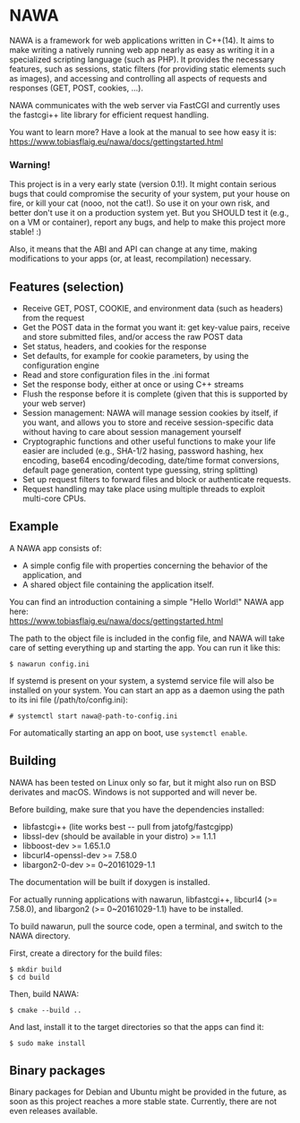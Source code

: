 NAWA
===

NAWA is a framework for web applications written in C++(14). It aims to 
make writing a natively running web app nearly as easy as writing it 
in a specialized scripting language (such as PHP). It provides the 
necessary features, such as sessions, static filters (for providing 
static elements such as images), and accessing and controlling all 
aspects of requests and responses (GET, POST, cookies, ...).

NAWA communicates with the web server via FastCGI and currently uses 
the fastcgi++ lite library for efficient request handling.

You want to learn more? Have a look at the manual to see how easy 
it is:<br>
https://www.tobiasflaig.eu/nawa/docs/gettingstarted.html

### Warning!

This project is in a very early state (version 0.1!). It might contain 
serious bugs that could compromise the security of your system, put 
your house on fire, or kill your cat (nooo, not the cat!). So use it 
on your own risk, and better don't use it on a production system 
yet. But you SHOULD test it (e.g., on a VM or container), report 
any bugs, and help to make this project more stable! :)

Also, it means that the ABI and API can change at any time, making 
modifications to your apps (or, at least, recompilation) necessary.

## Features (selection)

- Receive GET, POST, COOKIE, and environment data (such as headers) 
from the request
- Get the POST data in the format you want it: get key-value pairs, 
receive and store submitted files, and/or access the raw POST data
- Set status, headers, and cookies for the response
- Set defaults, for example for cookie parameters, by using the 
configuration engine
- Read and store configuration files in the .ini format
- Set the response body, either at once or using C++ streams
- Flush the response before it is complete (given that this is 
supported by your web server)
- Session management: NAWA will manage session cookies by itself, if 
you want, and allows you to store and receive session-specific data 
without having to care about session management yourself
- Cryptographic functions and other useful functions to make your life 
easier are included (e.g., SHA-1/2 hasing, password hashing, hex 
encoding, base64 encoding/decoding, date/time format conversions, 
default page generation, content type guessing, string splitting)
- Set up request filters to forward files and block or authenticate 
requests.
- Request handling may take place using multiple threads to exploit  
multi-core CPUs.

## Example

A NAWA app consists of:

- A simple config file with properties concerning the behavior of the 
application, and
- A shared object file containing the application itself.

You can find an introduction containing a simple "Hello World!" 
NAWA app here:<br>
https://www.tobiasflaig.eu/nawa/docs/gettingstarted.html

The path to the object file is included in the config file, and NAWA 
will take care of setting everything up and starting the app. You 
can run it like this:

`$ nawarun config.ini`

If systemd is present on your system, a systemd service file will 
also be installed on your system. You can start an app as a 
daemon using the path to its ini file (/path/to/config.ini):

`# systemctl start nawa@-path-to-config.ini`

For automatically starting an app on boot, use `systemctl enable`.

## Building

NAWA has been tested on Linux only so far, but it might also run on BSD derivates and macOS. 
Windows is not supported and will never be. 

Before building, make sure that you have the dependencies installed:

- libfastcgi++ (lite works best -- pull from jatofg/fastcgipp)
- libssl-dev (should be available in your distro) >= 1.1.1
- libboost-dev >= 1.65.1.0
- libcurl4-openssl-dev >= 7.58.0
- libargon2-0-dev >= 0~20161029-1.1

The documentation will be built if doxygen is installed.

For actually running applications with nawarun, libfastcgi++, libcurl4 
(>= 7.58.0), and libargon2 (>= 0~20161029-1.1) have to be installed.

To build nawarun, pull the source code, open a terminal, and 
switch to the NAWA directory.

First, create a directory for the build files:

`$ mkdir build`<br>
`$ cd build`

Then, build NAWA:

`$ cmake --build ..`

And last, install it to the target directories so that the apps 
can find it:

`$ sudo make install`

## Binary packages

Binary packages for Debian and Ubuntu might be provided in the future, 
as soon as this project reaches a more stable state. Currently, there 
are not even releases available.